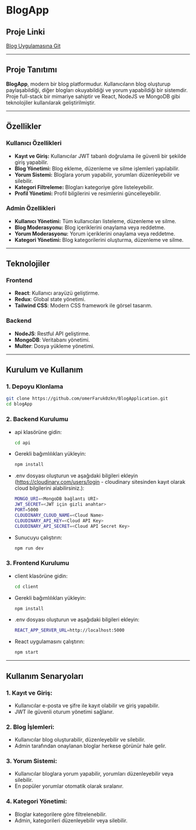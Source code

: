 # BlogApp

## Proje Linki

<a href="https://blogapplication-237x.onrender.com/" target="_blank">Blog Uygulamasına Git</a>

---

## Proje Tanıtımı

**BlogApp**, modern bir blog platformudur. Kullanıcıların blog oluşturup paylaşabildiği, diğer blogları okuyabildiği ve yorum yapabildiği bir sistemdir. Proje full-stack bir mimariye sahiptir ve React, NodeJS ve MongoDB gibi teknolojiler kullanılarak geliştirilmiştir.

---

## Özellikler

### Kullanıcı Özellikleri
- **Kayıt ve Giriş:** Kullanıcılar JWT tabanlı doğrulama ile güvenli bir şekilde giriş yapabilir.
- **Blog Yönetimi:** Blog ekleme, düzenleme ve silme işlemleri yapılabilir.
- **Yorum Sistemi:** Bloglara yorum yapabilir, yorumları düzenleyebilir ve silebilir.
- **Kategori Filtreleme:** Blogları kategoriye göre listeleyebilir.
- **Profil Yönetimi:** Profil bilgilerini ve resimlerini güncelleyebilir.

### Admin Özellikleri
- **Kullanıcı Yönetimi:** Tüm kullanıcıları listeleme, düzenleme ve silme.
- **Blog Moderasyonu:** Blog içeriklerini onaylama veya reddetme.
- **Yorum Moderasyonu:** Yorum içeriklerini onaylama veya reddetme.
- **Kategori Yönetimi:** Blog kategorilerini oluşturma, düzenleme ve silme.

---

## Teknolojiler

### Frontend
- **React**: Kullanıcı arayüzü geliştirme.
- **Redux**: Global state yönetimi.
- **Tailwind CSS**: Modern CSS framework ile görsel tasarım.

### Backend
- **NodeJS**: Restful API geliştirme.
- **MongoDB**: Veritabanı yönetimi.
- **Multer**: Dosya yükleme yönetimi.

---

## Kurulum ve Kullanım

### 1. Depoyu Klonlama

```bash
git clone https://github.com/omerFaruk0zkn/BlogApplication.git
cd blogApp
```

### 2. Backend Kurulumu
- api klasörüne gidin:
  ```bash
  cd api
  ```
- Gerekli bağımlılıkları yükleyin:
  ```bash
  npm install
  ```
- .env dosyası oluşturun ve aşağıdaki bilgileri ekleyin (<a href="https://cloudinary.com/users/login" target="_blank">https://cloudinary.com/users/login</a> - cloudinary sitesinden kayıt olarak cloud bilgilerini alabilirsiniz.):
  ```bash
  MONGO_URI=<MongoDB bağlantı URI>
  JWT_SECRET=<JWT için gizli anahtar>
  PORT=5000
  CLOUDINARY_CLOUD_NAME=<Cloud Name>
  CLOUDINARY_API_KEY=<Cloud API Key>
  CLOUDINARY_API_SECRET=<Cloud API Secret Key>
  ```
- Sunucuyu çalıştırın:
  ```bash
  npm run dev
  ```

### 3. Frontend Kurulumu
- client klasörüne gidin:
  ```bash
  cd client
  ```
- Gerekli bağımlılıkları yükleyin:
  ```bash
  npm install
  ```
- .env dosyası oluşturun ve aşağıdaki bilgileri ekleyin:
  ```bash
  REACT_APP_SERVER_URL=http://localhost:5000
  ```
- React uygulamasını çalıştırın:
  ```bash
  npm start
  ```

---

## Kullanım Senaryoları

### 1. Kayıt ve Giriş:
- Kullanıcılar e-posta ve şifre ile kayıt olabilir ve giriş yapabilir.
- JWT ile güvenli oturum yönetimi sağlanır.

### 2. Blog İşlemleri:
- Kullanıcılar blog oluşturabilir, düzenleyebilir ve silebilir.
- Admin tarafından onaylanan bloglar herkese görünür hale gelir.

### 3. Yorum Sistemi:
- Kullanıcılar bloglara yorum yapabilir, yorumları düzenleyebilir veya silebilir.
- En popüler yorumlar otomatik olarak sıralanır.

### 4. Kategori Yönetimi:
- Bloglar kategorilere göre filtrelenebilir.
- Admin, kategorileri düzenleyebilir veya silebilir.
